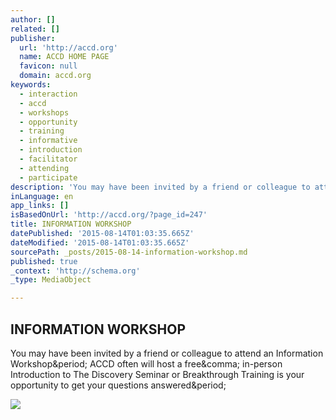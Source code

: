 ```yaml
---
author: []
related: []
publisher:
  url: 'http://accd.org'
  name: ACCD HOME PAGE
  favicon: null
  domain: accd.org
keywords:
  - interaction
  - accd
  - workshops
  - opportunity
  - training
  - informative
  - introduction
  - facilitator
  - attending
  - participate
description: 'You may have been invited by a friend or colleague to attend an Information Workshop. ACCD often will host a free, in-person Introduction to The Discovery Seminar or Breakthrough Training is your opportunity to get your questions answered.'
inLanguage: en
app_links: []
isBasedOnUrl: 'http://accd.org/?page_id=247'
title: INFORMATION WORKSHOP
datePublished: '2015-08-14T01:03:35.665Z'
dateModified: '2015-08-14T01:03:35.665Z'
sourcePath: _posts/2015-08-14-information-workshop.md
published: true
_context: 'http://schema.org'
_type: MediaObject

---
```

<article style=""><h1>INFORMATION WORKSHOP</h1><p>You may have been invited by a friend or colleague to attend an Information Workshop&amp;period; ACCD often will host a free&amp;comma; in-person Introduction to The Discovery Seminar or Breakthrough Training is your opportunity to get your questions answered&amp;period;</p><img src="http://accd.org/wp-content/uploads/2012/01/572035-300x200.jpg" /></article>